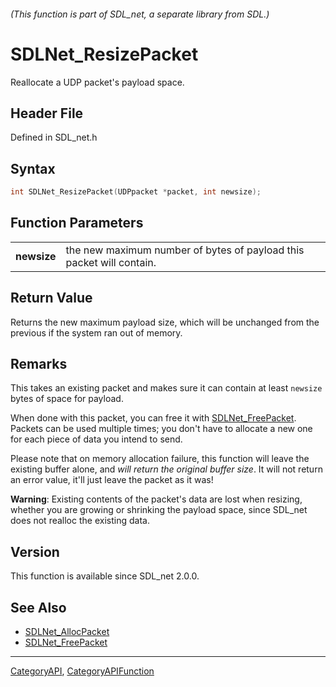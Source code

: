###### (This function is part of SDL_net, a separate library from SDL.)
# SDLNet_ResizePacket

Reallocate a UDP packet's payload space.

## Header File

Defined in SDL_net.h

## Syntax

```c
int SDLNet_ResizePacket(UDPpacket *packet, int newsize);

```

## Function Parameters

|                 |                                                                      |
| --------------- | -------------------------------------------------------------------- |
| **newsize**     | the new maximum number of bytes of payload this packet will contain. |

## Return Value

Returns the new maximum payload size, which will be unchanged from the
previous if the system ran out of memory.

## Remarks

This takes an existing packet and makes sure it can contain at least
`newsize` bytes of space for payload.

When done with this packet, you can free it with
[SDLNet_FreePacket](SDLNet_FreePacket). Packets can be used multiple times;
you don't have to allocate a new one for each piece of data you intend to
send.

Please note that on memory allocation failure, this function will leave the
existing buffer alone, and _will return the original buffer size_. It will
not return an error value, it'll just leave the packet as it was!

**Warning**: Existing contents of the packet's data are lost when resizing,
whether you are growing or shrinking the payload space, since SDL_net does
not realloc the existing data.

## Version

This function is available since SDL_net 2.0.0.

## See Also

- [SDLNet_AllocPacket](SDLNet_AllocPacket)
- [SDLNet_FreePacket](SDLNet_FreePacket)

----
[CategoryAPI](CategoryAPI), [CategoryAPIFunction](CategoryAPIFunction)


